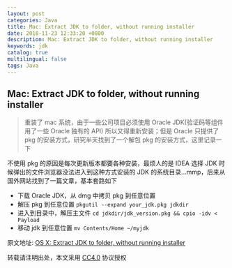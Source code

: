 ```yaml
---
layout: post
categories: Java
title: Mac: Extract JDK to folder, without running installer
date: 2018-11-23 12:33:20 +0800
description: Mac: Extract JDK to folder, without running installer
keywords: jdk
catalog: true
multilingual: false
tags: Java
---
```


## Mac: Extract JDK to folder, without running installer

> 重装了 mac 系统，由于一些公司项目必须使用 Oracle JDK(验证码等组件用了一些 Oracle 独有的 API) 所以又得重新安装；但是 Oracle 只提供了 pkg 的安装方式，研究半天找到了一个解包 pkg 的安装方式，这里记录一下


不使用 pkg 的原因是每次更新版本都要各种安装，最烦人的是 IDEA 选择 JDK 时候弹出的文件浏览器没法进入到这种方式安装的 JDK 的系统目录...mmp，后来从国外网站找到了一篇文章，基本套路如下

- 下载 Oracle JDK，从 dmg 中拷贝 pkg 到任意位置
- 解压 pkg 到任意位置 `pkgutil --expand your_jdk.pkg jdkdir`
- 进入到目录中，解压主文件 `cd jdkdir/jdk_version.pkg && cpio -idv < Payload`
- 移动 jdk 到任意位置 `mv Contents/Home ~/myjdk`

原文地址: [OS X: Extract JDK to folder, without running installer](https://augustl.com/blog/2014/extracting_java_to_folder_no_installer_osx/)

转载请注明出处，本文采用 [CC4.0](http://creativecommons.org/licenses/by-nc-nd/4.0/) 协议授权
